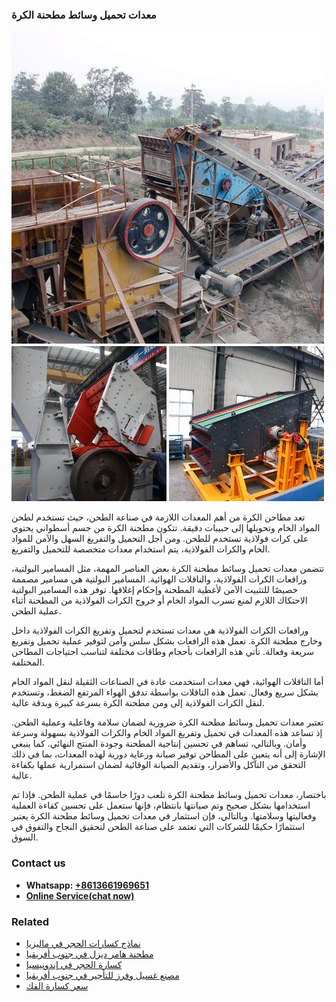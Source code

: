 <h3>معدات تحميل وسائط مطحنة الكرة</h3><img src='1701854203.jpg' alt=''><p>تعد مطاحن الكرة من أهم المعدات اللازمة في صناعة الطحن، حيث تستخدم لطحن المواد الخام وتحويلها إلى حبيبات دقيقة. تتكون مطحنة الكرة من جسم أسطواني يحتوي على كرات فولاذية تستخدم للطحن. ومن أجل التحميل والتفريغ السهل والآمن للمواد الخام والكرات الفولاذية، يتم استخدام معدات متخصصة للتحميل والتفريغ.</p><p>تتضمن معدات تحميل وسائط مطحنة الكرة بعض العناصر المهمة، مثل المسامير البولتية، ورافعات الكرات الفولاذية، والناقلات الهوائية. المسامير البولتية هي مسامير مصممة خصيصًا للتثبيت الآمن لأغطية المطحنة وإحكام إغلاقها. توفر هذه المسامير البولتية الاحتكاك اللازم لمنع تسرب المواد الخام أو خروج الكرات الفولاذية من المطحنة أثناء عملية الطحن.</p><p>ورافعات الكرات الفولاذية هي معدات تستخدم لتحميل وتفريغ الكرات الفولاذية داخل وخارج مطحنة الكرة. تعمل هذه الرافعات بشكل سلس وآمن لتوفير عملية تحميل وتفريغ سريعة وفعالة. تأتي هذه الرافعات بأحجام وطاقات مختلفة لتناسب احتياجات المطاحن المختلفة.</p><p>أما الناقلات الهوائية، فهي معدات استخدمت عادة في الصناعات الثقيلة لنقل المواد الخام بشكل سريع وفعال. تعمل هذه الناقلات بواسطة تدفق الهواء المرتفع الضغط، وتستخدم لنقل الكرات الفولاذية إلى ومن مطحنة الكرة بسرعة كبيرة وبدقة عالية.</p><p>تعتبر معدات تحميل وسائط مطحنة الكرة ضرورية لضمان سلامة وفاعلية وعملية الطحن. إذ تساعد هذه المعدات في تحميل وتفريغ المواد الخام والكرات الفولاذية بسهولة وسرعة وأمان. وبالتالي، تساهم في تحسين إنتاجية المطحنة وجودة المنتج النهائي. كما ينبغي الإشارة إلى أنه يتعين على المطاحن توفير صيانة ورعاية دورية لهذه المعدات، بما في ذلك التحقق من التآكل والأضرار، وتقديم الصيانة الوقائية لضمان استمرارية عملها بكفاءة عالية.</p><p>باختصار، معدات تحميل وسائط مطحنة الكرة تلعب دورًا حاسمًا في عملية الطحن. فإذا تم استخدامها بشكل صحيح وتم صيانتها بانتظام، فإنها ستعمل على تحسين كفاءة العملية وفعاليتها وسلامتها. وبالتالي، فإن استثمار في معدات تحميل وسائط مطحنة الكرة يعتبر استثمارًا حكيمًا للشركات التي تعتمد على صناعة الطحن لتحقيق النجاح والتفوق في السوق.</p><h3>Contact us</h3><ul><li><strong>Whatsapp:&nbsp;<a href="https://wa.me/8613661969651">+8613661969651</a></strong></li><li><a href="https://swt.shibang-china.com/?git&amp;zhl&amp;معدات تحميل وسائط مطحنة الكرة"><strong>Online Service(chat now)</strong></a></li></ul><h3>Related</h3><ul><li><a href='نماذج كسارات الحجر في ماليزيا.md'>نماذج كسارات الحجر في ماليزيا</a></li><li><a href='مطحنة هامر ديزل في جنوب أفريقيا.md'>مطحنة هامر ديزل في جنوب أفريقيا</a></li><li><a href='كسارة الحجر في إندونيسيا.md'>كسارة الحجر في إندونيسيا</a></li><li><a href='مصنع غسيل وفرز للتأجير في جنوب أفريقيا.md'>مصنع غسيل وفرز للتأجير في جنوب أفريقيا</a></li><li><a href='سعر كسارة الفك.md'>سعر كسارة الفك</a></li></ul>